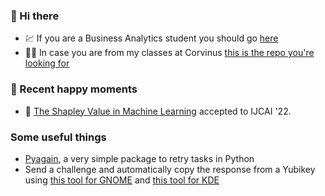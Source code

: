 ### 	:wave: Hi there
- :chart: If you are a Business Analytics student you should go [here](https://github.com/kiss-oliver/ba-pre-session-2021)
- :student: In case you are from my classes at Corvinus [this is the repo you're looking for](https://github.com/BCE-Makromodell-2021/szeminarium)

### :green_heart: Recent happy moments 
- :tea: [The Shapley Value in Machine Learning](https://arxiv.org/abs/2202.05594) accepted to IJCAI '22.

### Some useful things

- [Pyagain](https://github.com/kiss-oliver/pyagain), a very simple package to retry tasks in Python
- Send a challenge and automatically copy the response from a Yubikey using [this tool for GNOME](https://github.com/kiss-oliver/ykchalresp-gnome) and [this tool for KDE](https://github.com/kiss-oliver/ykchalresp-kde)
